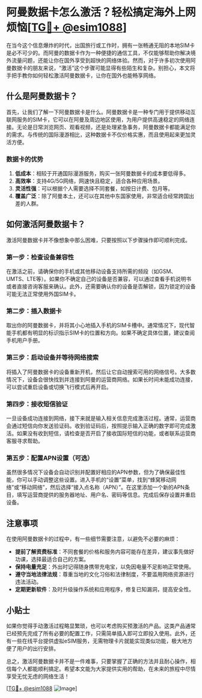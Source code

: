 # 阿曼数据卡怎么激活？轻松搞定海外上网烦恼[[TG💪+ @esim1088](https://t.me/s/esim1088)]

在当今这个信息爆炸的时代，出国旅行或工作时，拥有一张畅通无阻的本地SIM卡是必不可少的。而阿曼的数据卡作为一种便捷的通信工具，不仅能够帮助你解决境外流量问题，还能让你在国外享受到超快的网络体验。然而，对于许多初次使用阿曼数据卡的朋友来说，“激活”这个步骤可能显得有些陌生和复杂。别担心，本文将手把手教你如何轻松激活阿曼数据卡，让你在国外也能畅享网络。

## 什么是阿曼数据卡？

首先，让我们了解一下阿曼数据卡是什么。阿曼数据卡是一种专门用于提供移动互联网服务的SIM卡，它可以在阿曼及周边地区使用，为用户提供高速稳定的网络连接。无论是日常浏览网页、观看视频，还是处理紧急事务，阿曼数据卡都能满足你的需求。与传统的国际漫游相比，这种数据卡不仅价格实惠，而且使用起来更加灵活方便。

### 数据卡的优势

1. **低成本**：相较于开通国际漫游服务，购买一张阿曼数据卡的成本要低得多。
2. **高效率**：支持4G/5G网络，网速快且稳定，适合各种应用场景。
3. **灵活性强**：可以根据个人需要选择不同套餐，如按日计费、包月等。
4. **覆盖广泛**：除了阿曼本土，还可以在其他中东国家使用，非常适合经常跨国出差的人群。

## 如何激活阿曼数据卡？

激活阿曼数据卡并不像想象中那么困难，只要按照以下步骤操作即可顺利完成。

### 第一步：检查设备兼容性

在激活之前，请确保你的手机或其他移动设备支持所需的频段（如GSM、UMTS、LTE等）。如果你不确定自己的设备是否兼容，可以通过查看手机说明书或者直接咨询客服来确认。此外，还需要确认你的设备是否解锁，因为锁定的设备可能无法正常使用外国SIM卡。

### 第二步：插入数据卡

取出你的阿曼数据卡，并将其小心地插入手机的SIM卡槽中。通常情况下，现代智能手机都有明显的标识指示SIM卡的位置和方向。如果不确定具体位置，建议查阅手机用户手册。

### 第三步：启动设备并等待网络搜索

将插入了阿曼数据卡的设备重新开机，然后让它自动搜索可用的网络信号。大多数情况下，设备会很快找到并连接到阿曼的运营商网络。如果长时间未能成功连接，可以尝试重启设备或切换飞行模式后再开启。

### 第四步：接收短信验证

一旦设备成功连接到网络，接下来就是输入相关信息完成激活过程。通常，运营商会通过短信向你发送验证码。收到验证码后，按照提示输入正确的数字即可完成激活。如果没有收到短信，请检查是否开启了接收国际短信的功能，或者联系运营商客服寻求帮助。

### 第五步：配置APN设置（可选）

虽然很多情况下设备会自动识别并配置好相应的APN参数，但为了确保最佳性能，你可以手动调整这些设置。进入手机的“设置”菜单，找到“蜂窝移动网络”或“移动网络”，然后选择“接入点名称（APN）”。在这里添加一个新的APN条目，填写运营商提供的服务器地址、用户名、密码等信息。完成后保存设置并重启设备。

## 注意事项

在使用阿曼数据卡的过程中，有一些细节需要注意，以避免不必要的麻烦：

- **提前了解资费标准**：不同套餐的价格和服务内容可能存在差异，建议事先做好功课，选择最适合自己的方案。
- **保持电量充足**：外出时记得随身携带充电宝，以免因电量不足影响正常使用。
- **遵守当地法律法规**：尊重当地的文化习俗和法律制度，不要滥用网络资源进行违法活动。
- **定期更新软件**：及时升级操作系统和应用程序，修复已知漏洞，提高安全性。

## 小贴士

如果你觉得手动激活过程略显繁琐，也可以考虑购买预激活的产品。这类产品通常已经预先完成了所有必要的配置工作，只需简单插入即可立即投入使用。此外，还有一些在线平台提供虚拟eSIM服务，无需物理卡片就能实现类似功能，极大地方便了用户的出行安排。

总之，激活阿曼数据卡并不是一件难事，只要掌握了正确的方法并且耐心操作，相信每个人都能顺利搞定。希望本文能为大家提供实用的帮助，在未来的旅程中尽情享受无忧无虑的网络生活！

[[TG💪+ @esim1088](https://t.me/s/esim1088) ![Image](https://i.postimg.cc/4NQfJmqS/Snipaste-2025-05-13-00-14-12.png)]